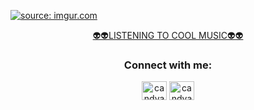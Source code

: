 <a href="https://imgur.com/7RYaYRP"><img src="https://i.imgur.com/7RYaYRP.png" title="source: imgur.com" /></a> 
  <a href="https://www.youtube.com/watch?v=lic0oCDMfwk&list=RDlic0oCDMfwk&start_radio=1&ab_channel=blink182VEVO">
  <body>
    <div align="center">
    <a href="https://www.youtube.com/watch?v=lic0oCDMfwk&list=RDlic0oCDMfwk&start_radio=1&ab_channel=blink182VEVO">👽👽LISTENING TO COOL MUSIC👽👽</a>
</div>
<h3 align="center">Connect with me:</h3>
<p align="center">
<a href="https://dribbble.com/candyap__" target="blank"><img align="center" src="https://raw.githubusercontent.com/rahuldkjain/github-profile-readme-generator/master/src/images/icons/Social/dribbble.svg" alt="candyap__" height="30" width="40" /></a>
<a href="https://www.behance.net/candyap" target="blank"><img align="center" src="https://raw.githubusercontent.com/rahuldkjain/github-profile-readme-generator/master/src/images/icons/Social/behance.svg" alt="candyap" height="30" width="40" /></a>
</p>
